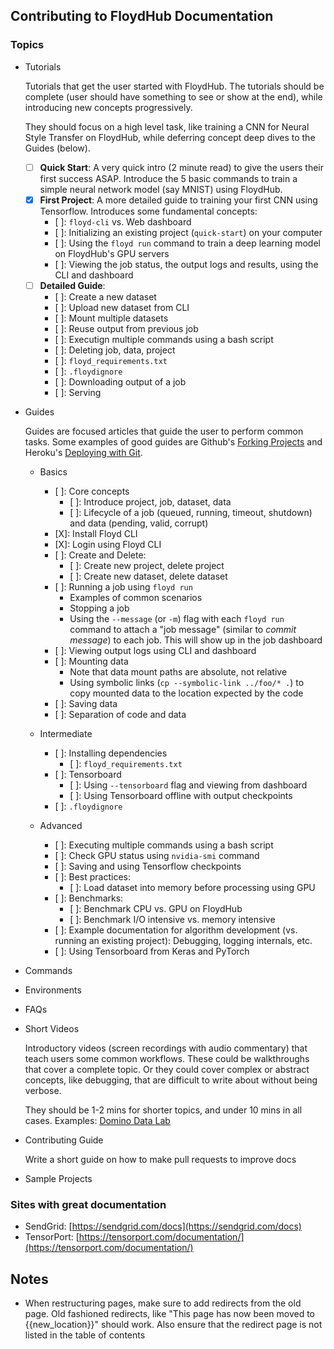 ## Contributing to FloydHub Documentation

### Topics
- Tutorials

    Tutorials that get the user started with FloydHub. The tutorials should be complete (user should have something to see or show at the end), while introducing new concepts progressively. 
    
    They should focus on a high level task, like training a CNN for Neural Style Transfer on FloydHub, while deferring concept deep dives to the Guides (below).

    - [ ] **Quick Start**: A very quick intro (2 minute read) to give the users their first success ASAP. Introduce the 5 basic commands to train a simple neural network model (say MNIST) using FloydHub.
    - [X] **First Project**: A more detailed guide to training your first CNN using Tensorflow. Introduces some fundamental concepts:
        - [ ]: `floyd-cli` vs. Web dashboard
        - [ ]: Initializing an existing project (`quick-start`) on your computer
        - [ ]: Using the `floyd run` command to train a deep learning model on FloydHub's GPU servers
        - [ ]: Viewing the job status, the output logs and results, using the CLI and dashboard
    - [ ] **Detailed Guide**: 
        - [ ]: Create a new dataset
        - [ ]: Upload new dataset from CLI
        - [ ]: Mount multiple datasets
        - [ ]: Reuse output from previous job
        - [ ]: Executign multiple commands using a bash script
        - [ ]: Deleting job, data, project
        - [ ]: `floyd_requirements.txt`
        - [ ]: `.floydignore`
        - [ ]: Downloading output of a job
        - [ ]: Serving

- Guides 

    Guides are focused articles that guide the user to perform common tasks. Some examples of good guides are Github's [Forking Projects](https://guides.github.com/activities/forking/) and Heroku's [Deploying with Git](https://devcenter.heroku.com/articles/git).

    - Basics
        - [ ]: Core concepts
            - [ ]: Introduce project, job, dataset, data
            - [ ]: Lifecycle of a job (queued, running, timeout, shutdown) and data (pending, valid, corrupt)
        - [X]: Install Floyd CLI
        - [X]: Login using Floyd CLI
        - [ ]: Create and Delete:
            - [ ]: Create new project, delete project
            - [ ]: Create new dataset, delete dataset
        - [ ]: Running a job using `floyd run`
            - Examples of common scenarios
            - Stopping a job
            - Using the `--message` (or `-m`) flag with each `floyd run` command to attach a "job message" (similar to *commit message*) to each job. This will show up in the job dashboard
        - [ ]: Viewing output logs using CLI and dashboard
        - [ ]: Mounting data
            - Note that data mount paths are absolute, not relative
            - Using symbolic links (`cp --symbolic-link ../foo/* .`) to copy mounted data to the location expected by the code
        - [ ]: Saving data
        - [ ]: Separation of code and data

    - Intermediate
        - [ ]: Installing dependencies
            - [ ]: `floyd_requirements.txt`
        - [ ]: Tensorboard
            - [ ]: Using `--tensorboard` flag and viewing from dashboard
            - [ ]: Using Tensorboard offline with output checkpoints
        - [ ]: `.floydignore`

    - Advanced
        - [ ]: Executing multiple commands using a bash script
        - [ ]: Check GPU status using `nvidia-smi` command
        - [ ]: Saving and using Tensorflow checkpoints
        - [ ]: Best practices:
            - [ ]: Load dataset into memory before processing using GPU
        - [ ]: Benchmarks:
            - [ ]: Benchmark CPU vs. GPU on FloydHub
            - [ ]: Benchmark I/O intensive vs. memory intensive
        - [ ]: Example documentation for algorithm development (vs. running an existing project): Debugging, logging internals, etc.
        - [ ]: Using Tensorboard from Keras and PyTorch

- Commands
- Environments
- FAQs
- Short Videos

    Introductory videos (screen recordings with audio commentary) that teach users some common workflows. These could be walkthroughs that cover a complete topic. Or they could cover complex or abstract concepts, like debugging, that are difficult to write about without being verbose.

    They should be 1-2 mins for shorter topics, and under 10 mins in all cases. Examples: [Domino Data Lab](https://support.dominodatalab.com/hc/en-us)

- Contributing Guide

    Write a short guide on how to make pull requests to improve docs

    

- Sample Projects

### Sites with great documentation

- SendGrid: [https://sendgrid.com/docs](https://sendgrid.com/docs)
- TensorPort: [https://tensorport.com/documentation/](https://tensorport.com/documentation/)


## Notes

- When restructuring pages, make sure to add redirects from the old page. Old fashioned redirects, like "This page has now been moved to {{new_location}}" should work. Also ensure that the redirect page is not listed in the table of contents